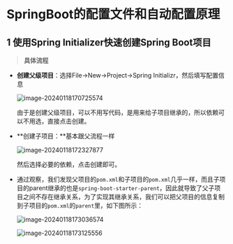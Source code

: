 # SpringBoot的配置文件和自动配置原理

## 1 使用Spring Initializer快速创建Spring Boot项目

> **具体流程**

- **创建父级项目**：选择File->New->Project->Spring Initializr，然后填写配置信息

  ![image-20240118170725574](https://fastly.jsdelivr.net/gh/lqyspace/mypic@master/img1/202401181707641.png)

  由于是创建父级项目，可以不用写代码，是用来给子项目继承的，所以依赖可以不用选，直接点击创建。

- **创建子项目：**基本跟父流程一样

  ![image-20240118172327877](https://fastly.jsdelivr.net/gh/lqyspace/mypic@master/img1/202401181723941.png)

  然后选择必要的依赖，点击创建即可。

- 通过观察，我们发现父项目的`pom.xml`和子项目的`pom.xml`几乎一样，而且子项目的parent继承的也是`spring-boot-starter-parent`，因此就导致了父子项目之间不存在继承关系，为了实现其继承关系，我们可以把父项目的信息复制到子项目的`pom.xml`的`parent`里，如下图所示：

  ![image-20240118173036574](https://fastly.jsdelivr.net/gh/lqyspace/mypic@master/img1/202401181730628.png)

  ![image-20240118173125556](https://fastly.jsdelivr.net/gh/lqyspace/mypic@master/img1/202401181731617.png)